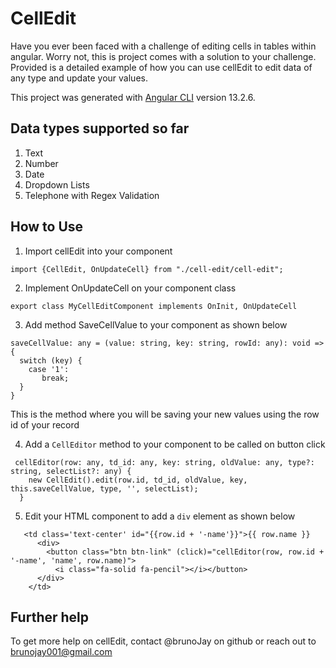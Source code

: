 # CellEdit
Have you ever been faced with a challenge of editing cells in tables within angular. 
Worry not, this is project comes with a solution to your challenge.
Provided is a detailed example of how you can use cellEdit to edit data of any type and update your values.

This project was generated with [Angular CLI](https://github.com/angular/angular-cli) version 13.2.6.

## Data types supported so far

1. Text
2. Number
3. Date
4. Dropdown Lists
5. Telephone with Regex Validation

## How to Use
  1. Import cellEdit into your component
   
`import {CellEdit, OnUpdateCell} from "./cell-edit/cell-edit";`

  2. Implement OnUpdateCell on your component class

`export class MyCellEditComponent implements OnInit, OnUpdateCell `

  3. Add method SaveCellValue to your component as shown below

````
saveCellValue: any = (value: string, key: string, rowId: any): void => {
  switch (key) {
    case '1':
       break;
  }
}
````

This is the method where you will be saving your new values using the row id of your record

4. Add a `CellEditor` method to your component to be called on button click

````
 cellEditor(row: any, td_id: any, key: string, oldValue: any, type?: string, selectList?: any) {
    new CellEdit().edit(row.id, td_id, oldValue, key, this.saveCellValue, type, '', selectList);
  }
````

5. Edit your HTML component to add a `div` element as shown below

````
   <td class='text-center' id="{{row.id + '-name'}}">{{ row.name }}
      <div>
        <button class="btn btn-link" (click)="cellEditor(row, row.id + '-name', 'name', row.name)">
          <i class="fa-solid fa-pencil"></i></button>
      </div>
    </td>
````
## Further help

To get more help on cellEdit, contact @brunoJay on github or reach out to brunojay001@gmail.com

